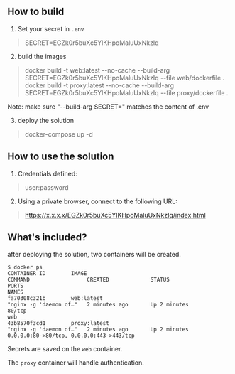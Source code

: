 ## How to build 
1) Set your secret in `.env`
> SECRET=EGZk0r5buXc5YlKHpoMaluUxNkzIq

2) build the images 
> docker build -t web:latest --no-cache --build-arg SECRET=EGZk0r5buXc5YlKHpoMaluUxNkzIq --file web/dockerfile .
> docker build -t proxy:latest --no-cache --build-arg SECRET=EGZk0r5buXc5YlKHpoMaluUxNkzIq --file proxy/dockerfile .

Note:
make sure "--build-arg SECRET=" matches the content of .env


3) deploy the solution 
> docker-compose up -d




## How to use the solution 
1) Credentials defined:
> user:password

2) Using a private browser, connect to the following URL:  
> https://x.x.x.x/EGZk0r5buXc5YlKHpoMaluUxNkzIq/index.html




## What's included? 
after deploying the solution, two containers will be created. 

```
$ docker ps
CONTAINER ID        IMAGE                                          COMMAND                  CREATED             STATUS                 PORTS                                                                                                                                                                                        NAMES
fa70308c321b        web:latest                                     "nginx -g 'daemon of…"   2 minutes ago       Up 2 minutes           80/tcp                                                                                                                                                                                       web
43b8570f3cd1        proxy:latest                                   "nginx -g 'daemon of…"   2 minutes ago       Up 2 minutes           0.0.0.0:80->80/tcp, 0.0.0.0:443->443/tcp
```


Secrets are saved on the `web` container. 

The `proxy` container will handle authentication. 






